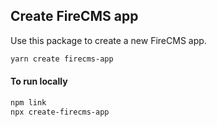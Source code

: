 ## Create FireCMS app

Use this package to create a new FireCMS app.

```bash
yarn create firecms-app
```

#### To run locally

```bash
npm link
npx create-firecms-app
```
